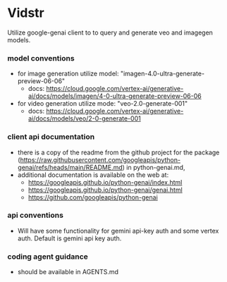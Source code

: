 # Vidstr 
Utilize google-genai client to to query and generate veo and imagegen models.


### model conventions
- for image generation utilize model: "imagen-4.0-ultra-generate-preview-06-06"
    - docs: https://cloud.google.com/vertex-ai/generative-ai/docs/models/imagen/4-0-ultra-generate-preview-06-06
- for video generation utilize mode: "veo-2.0-generate-001"
    - docs: https://cloud.google.com/vertex-ai/generative-ai/docs/models/veo/2-0-generate-001

### client api documentation
- there is a copy of the readme from the github project for the package (https://raw.githubusercontent.com/googleapis/python-genai/refs/heads/main/README.md) in python-genai.md,
- additional documentation is available on the web at:
    - https://googleapis.github.io/python-genai/index.html
    - https://googleapis.github.io/python-genai/genai.html
    - https://github.com/googleapis/python-genai

### api conventions
- Will have some functionality for gemini api-key auth and some vertex auth. Default is gemini api key auth.

### coding agent guidance
- should be available in AGENTS.md